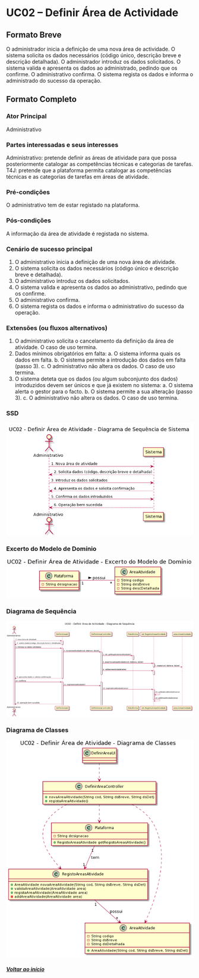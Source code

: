 # UC02 – Definir Área de Actividade

## Formato Breve
O administrador inicia a definição de uma nova área de actividade. O sistema solicita os dados necessários (código único, descrição breve e descrição detalhada). O administrador introduz os dados solicitados. O sistema valida e apresenta os dados ao administrado, pedindo que os confirme. O administrativo confirma. O sistema regista os dados e informa o administrado do sucesso da operação.

## Formato Completo


### Ator Principal
Administrativo

### Partes interessadas e seus interesses
Administrativo: pretende definir as áreas de atividade para que possa posteriormente catalogar as competências técnicas e categorias de tarefas.
T4J: pretende que a plataforma permita catalogar as competências técnicas e as categorias de tarefas em áreas de atividade.

### Pré-condições
O administrativo tem de estar registado na plataforma.

### Pós-condições
A informação da área de atividade é registada no sistema.

### Cenário de sucesso principal
1.	O administrativo inicia a definição de uma nova área de atividade.
2.	O sistema solicita os dados necessários (código único e descrição breve e detalhada).
3.	O administrativo introduz os dados solicitados.
4.	O sistema valida e apresenta os dados ao administrativo, pedindo que os confirme.
5.	O administrativo confirma.
6.	O sistema regista os dados e informa o administrativo do sucesso da operação.

### Extensões (ou fluxos alternativos)
1.	O administrativo solicita o cancelamento da definição da área de atividade. O caso de uso termina.
2.	Dados mínimos obrigatórios em falta:
a.	O sistema informa quais os dados em falta.
b.	O sistema permite a introdução dos dados em falta (passo 3).
c.	O administrativo não altera os dados. O caso de uso termina.
3.	O sistema deteta que os dados (ou algum subconjunto dos dados) introduzidos devem ser únicos e que já existem no sistema:
a.	O sistema alerta o gestor para o facto.
b.	O sistema permite a sua alteração (passo 3).
c.	O administrativo não altera os dados. O caso de uso termina.

### SSD
![UC02_Definir_Area_Atividade_SSD](UC02_Definir_Area_Atividade_SSD.png)

### Excerto do Modelo de Domínio
![UC02_Definir_Area_Atividade_MD](UC02_Definir_Area_Atividade_MD.png)

### Diagrama de Sequência
![UC02_Definir_Area_Atividade_SD](UC02_Definir_Area_Atividade_SD.png)

### Diagrama de Classes
![UC02_Definir_Area_Atividade_DC](UC02_Definir_Area_Atividade_DC.png)

##### [Voltar ao início](https://github.com/blestonbandeiraUPSKILL/upskill_java1_labprg_grupo2/tree/main/README.md)